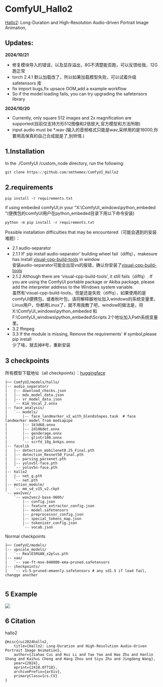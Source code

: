 # ComfyUI_Hallo2
[Hallo2](https://github.com/fudan-generative-vision/hallo2): Long-Duration and High-Resolution Audio-driven Portrait Image Animation,

## Updates:
**2024/10/21** 
* 修复模块导入的错误，以及显存溢出，8G不清楚能否跑，可以反馈给我，12G跑正常  
* torch 2.4.1 默认加载改了，所以如果加载模型失败，可以试着升级safetensors 库  
* fix import bugs,fix upsace OOM,add a example workflow  
* So if the model loading fails, you can try upgrading the safetensors library  

**2024/10/20**
* Currently, only square 512 images and 2x magnification are supported(目前仅支持方形512图像和2倍放大,官方模型和方法所限)  
* input audio must be *.wav (输入的音频格式只能是wav,采样用的是16000,你要用高保真的自己合成就是了,别矫情.)
  
1.Installation
-----
In the ./ComfyUI /custom_node directory, run the following:   
 ``` python 
 git clone https://github.com/smthemex/ComfyUI_Hallo2

 ```
2.requirements  
----
```
pip install -r requirements.txt
```
if using embeded comfyUI,in your "X:\ComfyUI_windows\python_embeded "(便携包的comfyUI用户在python_embeded目录下用以下命令安装)   
```
python -m pip install -r requirements.txt
```
Possible installation difficulties that may be encountered（可能会遇到的安装难题）：   
* 2.1  audio-separator   
* 2.1.1  If' pip install audio-separator' building wheel fail（diffq），makesure has install [visual-cpp-build-tools](https://visualstudio.microsoft.com/zh-hans/visual-cpp-build-tools ) in window   
安装audio-separator可能会出现vs的报错，确认你安装了[visual-cpp-build-tools](https://visualstudio.microsoft.com/zh-hans/visual-cpp-build-tools )    
* 2.1.2   Although there are ‘visual-cpp-build-tools’, it still fails（diffq）. If you are using the ComfyUI portable package or Akiba package, please add the interpreter address to the Windows system variable.    
虽然有‘visual-cpp-build-tools，但是还是失败（diffq），如果使用的是comfyUI便携包，或者秋叶包，请将解释器地址加入windows的系统变量里，Linux用户，你都用Linux了，就不用我教了吧，window的做法是，将X:\ComfyUI_windows\python_embeded 和F:\ComfyUI_windows\python_embeded\Scripts 2个地址加入Path系统变量里。   
* 3.2  ffmpeg   
* 3.3  If the module is missing, Remove the requirements' # symbol,please pip install       
少了啥，就去掉#号，重新安装    

3 checkpoints
----
所有模型下载地址（all checkpoints）：[huggingface](https://huggingface.co/fudan-generative-ai/hallo2/tree/main)

```
├── ComfyUI/models/hallo/
|-- audio_separator/
|   |-- download_checks.json
|   |-- mdx_model_data.json
|   |-- vr_model_data.json
|   `-- Kim_Vocal_2.onnx
|-- face_analysis/
|   `-- models/
|       |-- face_landmarker_v2_with_blendshapes.task  # face landmarker model from mediapipe
|       |-- 1k3d68.onnx
|       |-- 2d106det.onnx
|       |-- genderage.onnx
|       |-- glintr100.onnx
|       `-- scrfd_10g_bnkps.onnx
|-- facelib
|   |-- detection_mobilenet0.25_Final.pth
|   |-- detection_Resnet50_Final.pth
|   |-- parsing_parsenet.pth
|   |-- yolov5l-face.pth
|   `-- yolov5n-face.pth
|-- hallo2
|   |-- net_g.pth
|   `-- net.pth
|-- motion_module/
|   `-- mm_sd_v15_v2.ckpt
`-- wav2vec/
    `-- wav2vec2-base-960h/
        |-- config.json
        |-- feature_extractor_config.json
        |-- model.safetensors
        |-- preprocessor_config.json
        |-- special_tokens_map.json
        |-- tokenizer_config.json
        `-- vocab.json
```
Normal checkpoints   
```
├── ComfyUI/models/
|-- upscale_models/
|   `-- RealESRGAN_x2plus.pth
|-- vae/
|   `-- vae-ft-mse-840000-ema-pruned.safetensors
|-- checkpoints/
|   `-- v1-5-pruned-emaonly.safetensors # any sd1.5 if load fail, changge another
       
```
5 Example
----     
![](https://github.com/smthemex/ComfyUI_Hallo2/blob/main/example.png)

6 Citation
------
hallo2
```
@misc{cui2024hallo2,
	title={Hallo2: Long-Duration and High-Resolution Audio-driven Portrait Image Animation},
	author={Jiahao Cui and Hui Li and Yao Yao and Hao Zhu and Hanlin Shang and Kaihui Cheng and Hang Zhou and Siyu Zhu and️ Jingdong Wang},
	year={2024},
	eprint={2410.07718},
	archivePrefix={arXiv},
	primaryClass={cs.CV}
}
```

